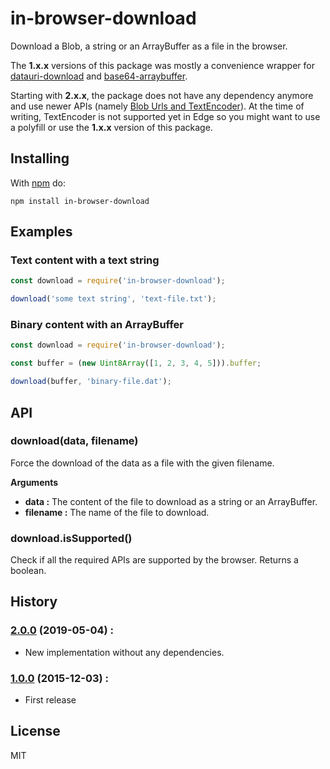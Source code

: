 # in-browser-download

Download a Blob, a string or an ArrayBuffer as a file in the browser.

The **1.x.x** versions of this package was mostly a convenience wrapper for [datauri-download](https://www.npmjs.com/package/datauri-download) and [base64-arraybuffer](https://www.npmjs.com/package/base64-arraybuffer).

Starting with **2.x.x**, the package does not have any dependency anymore and use newer APIs (namely [Blob Urls and TextEncoder](https://caniuse.com/#feat=bloburls,textencoder)). At the time of writing, TextEncoder is not supported yet in Edge so you might want to use a polyfill or use the **1.x.x** version of this package.

## Installing

With [npm](http://npmjs.org) do:

```
npm install in-browser-download
```

## Examples

### Text content with a text string

```js
const download = require('in-browser-download');

download('some text string', 'text-file.txt');
```

### Binary content with an ArrayBuffer

```js
const download = require('in-browser-download');

const buffer = (new Uint8Array([1, 2, 3, 4, 5])).buffer;

download(buffer, 'binary-file.dat');
```

## API

### download(data, filename)

Force the download of the data as a file with the given filename.

**Arguments**

 * **data :** The content of the file to download as a string or an ArrayBuffer.
 * **filename :** The name of the file to download.

### download.isSupported()

Check if all the required APIs are supported by the browser. Returns a boolean.

## History

### [2.0.0](https://github.com/kchapelier/in-browser-download/tree/2.0.0) (2019-05-04) :

- New implementation without any dependencies.

### [1.0.0](https://github.com/kchapelier/in-browser-download/tree/1.0.0) (2015-12-03) :

- First release

## License

MIT